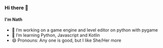 ### Hi there 👋
#### I'm Nath

- 🔭 I’m working on a game engine and level editor on python with pygame
- 🌱 I’m learning Python, Javascript and Kotlin 
- 😄 Pronouns: Any one is good, but I like She/Her more
